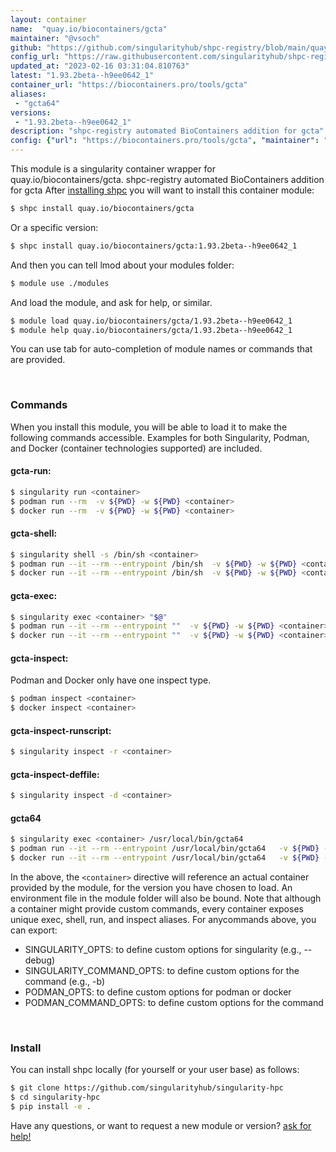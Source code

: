 ```yaml
---
layout: container
name:  "quay.io/biocontainers/gcta"
maintainer: "@vsoch"
github: "https://github.com/singularityhub/shpc-registry/blob/main/quay.io/biocontainers/gcta/container.yaml"
config_url: "https://raw.githubusercontent.com/singularityhub/shpc-registry/main/quay.io/biocontainers/gcta/container.yaml"
updated_at: "2023-02-16 03:31:04.810763"
latest: "1.93.2beta--h9ee0642_1"
container_url: "https://biocontainers.pro/tools/gcta"
aliases:
 - "gcta64"
versions:
 - "1.93.2beta--h9ee0642_1"
description: "shpc-registry automated BioContainers addition for gcta"
config: {"url": "https://biocontainers.pro/tools/gcta", "maintainer": "@vsoch", "description": "shpc-registry automated BioContainers addition for gcta", "latest": {"1.93.2beta--h9ee0642_1": "sha256:f0b0a7f6810020ece4400d56832d19316668222a27217731a06d13f51d81fe6b"}, "tags": {"1.93.2beta--h9ee0642_1": "sha256:f0b0a7f6810020ece4400d56832d19316668222a27217731a06d13f51d81fe6b"}, "docker": "quay.io/biocontainers/gcta", "aliases": {"gcta64": "/usr/local/bin/gcta64"}}
---
```


This module is a singularity container wrapper for quay.io/biocontainers/gcta.
shpc-registry automated BioContainers addition for gcta
After [installing shpc](#install) you will want to install this container module:


```bash
$ shpc install quay.io/biocontainers/gcta
```

Or a specific version:

```bash
$ shpc install quay.io/biocontainers/gcta:1.93.2beta--h9ee0642_1
```

And then you can tell lmod about your modules folder:

```bash
$ module use ./modules
```

And load the module, and ask for help, or similar.

```bash
$ module load quay.io/biocontainers/gcta/1.93.2beta--h9ee0642_1
$ module help quay.io/biocontainers/gcta/1.93.2beta--h9ee0642_1
```

You can use tab for auto-completion of module names or commands that are provided.

<br>

### Commands

When you install this module, you will be able to load it to make the following commands accessible.
Examples for both Singularity, Podman, and Docker (container technologies supported) are included.

#### gcta-run:

```bash
$ singularity run <container>
$ podman run --rm  -v ${PWD} -w ${PWD} <container>
$ docker run --rm  -v ${PWD} -w ${PWD} <container>
```

#### gcta-shell:

```bash
$ singularity shell -s /bin/sh <container>
$ podman run --it --rm --entrypoint /bin/sh  -v ${PWD} -w ${PWD} <container>
$ docker run --it --rm --entrypoint /bin/sh  -v ${PWD} -w ${PWD} <container>
```

#### gcta-exec:

```bash
$ singularity exec <container> "$@"
$ podman run --it --rm --entrypoint ""  -v ${PWD} -w ${PWD} <container> "$@"
$ docker run --it --rm --entrypoint ""  -v ${PWD} -w ${PWD} <container> "$@"
```

#### gcta-inspect:

Podman and Docker only have one inspect type.

```bash
$ podman inspect <container>
$ docker inspect <container>
```

#### gcta-inspect-runscript:

```bash
$ singularity inspect -r <container>
```

#### gcta-inspect-deffile:

```bash
$ singularity inspect -d <container>
```


#### gcta64

```bash
$ singularity exec <container> /usr/local/bin/gcta64
$ podman run --it --rm --entrypoint /usr/local/bin/gcta64   -v ${PWD} -w ${PWD} <container> -c " $@"
$ docker run --it --rm --entrypoint /usr/local/bin/gcta64   -v ${PWD} -w ${PWD} <container> -c " $@"
```



In the above, the `<container>` directive will reference an actual container provided
by the module, for the version you have chosen to load. An environment file in the
module folder will also be bound. Note that although a container
might provide custom commands, every container exposes unique exec, shell, run, and
inspect aliases. For anycommands above, you can export:

 - SINGULARITY_OPTS: to define custom options for singularity (e.g., --debug)
 - SINGULARITY_COMMAND_OPTS: to define custom options for the command (e.g., -b)
 - PODMAN_OPTS: to define custom options for podman or docker
 - PODMAN_COMMAND_OPTS: to define custom options for the command

<br>

### Install

You can install shpc locally (for yourself or your user base) as follows:

```bash
$ git clone https://github.com/singularityhub/singularity-hpc
$ cd singularity-hpc
$ pip install -e .
```

Have any questions, or want to request a new module or version? [ask for help!](https://github.com/singularityhub/singularity-hpc/issues)
